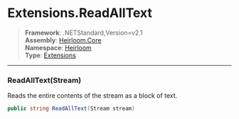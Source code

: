 # Extensions.ReadAllText

> **Framework**: .NETStandard,Version=v2.1  
> **Assembly**: [Heirloom.Core][0]  
> **Namespace**: [Heirloom][0]  
> **Type**: [Extensions][1]  

--------------------------------------------------------------------------------

### ReadAllText(Stream)

Reads the entire contents of the stream as a block of text.

```cs
public string ReadAllText(Stream stream)
```

[0]: ..\Heirloom.Core.md
[1]: Heirloom.Extensions.md

